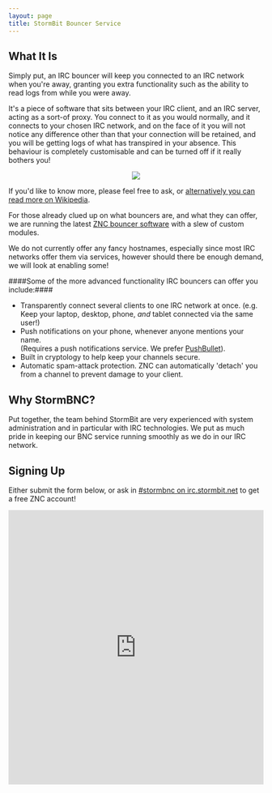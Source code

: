 ```yaml
---
layout: page
title: StormBit Bouncer Service
---
```


## What It Is ##
Simply put, an IRC bouncer will keep you connected to an IRC network when you're away, granting you extra
  functionality such as the ability to read logs from while you were away.

It's a piece of software that sits between your IRC client, and an IRC server, acting as a sort-of proxy.
You connect to it as you would normally, and it connects to your chosen IRC network, and on the face of
  it you will not notice any difference other than that your connection will be retained, and you will be
  getting logs of what has transpired in your absence.  This behaviour is completely customisable and 
  can be turned off if it really bothers you!
  
<div style="text-align:center">
  <img src="//i.imgur.com/BAGbiWb.png" />
</div>

If you'd like to know more, please feel free to ask, or 
  [alternatively you can read more on Wikipedia](//en.wikipedia.org/wiki/BNC_%28software%29#IRC).

For those already clued up on what bouncers are, and what they can offer, we are running the latest 
  [ZNC bouncer software](//znc.in/) with a slew of custom modules.
	
We do not currently offer any fancy hostnames, especially since most IRC networks offer them via services,
  however should there be enough demand, we will look at enabling some!

####Some of the more advanced functionality IRC bouncers can offer you include:####
- Transparently connect several clients to one IRC network at once. (e.g. Keep your laptop, desktop, phone, 
  _and_ tablet connected via the same user!)
- Push notifications on your phone, whenever anyone mentions your name.  
  (Requires a push notifications service. We prefer [PushBullet](//pushbullet.com/)).
- Built in cryptology to help keep your channels secure.
- Automatic spam-attack protection.  ZNC can automatically 'detach' you from a channel to prevent damage to your client.

## Why StormBNC? ##
Put together, the team behind StormBit are very experienced with system administration and in particular with 
  IRC technologies.  We put as much pride in keeping our BNC service running smoothly as we do in our IRC 
  network.

## Signing Up ##
Either submit the form below, or ask in [#stormbnc on irc.stormbit.net](irc://irc.stormbit.net:6667/#stormbnc) to 
  get a free ZNC account!

<iframe 
	src="https://docs.google.com/forms/d/1yPuzIQj04rgRHST0JLg3aJ-m_nvCPY09Cqke1UvNtu8/viewform?embedded=true"
	width="100%"
	height="542"
	frameborder="0"
	marginheight="0"
	marginwidth="0">
		Loading registration form...
</iframe>
